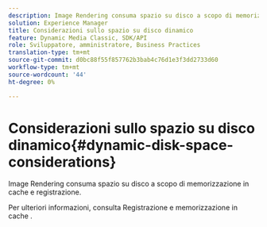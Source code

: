 ```yaml
---
description: Image Rendering consuma spazio su disco a scopo di memorizzazione in cache e registrazione.
solution: Experience Manager
title: Considerazioni sullo spazio su disco dinamico
feature: Dynamic Media Classic, SDK/API
role: Sviluppatore, amministratore, Business Practices
translation-type: tm+mt
source-git-commit: d0bc88f55f857762b3bab4c76d1e3f3dd2733d60
workflow-type: tm+mt
source-wordcount: '44'
ht-degree: 0%

---
```



# Considerazioni sullo spazio su disco dinamico{#dynamic-disk-space-considerations}

Image Rendering consuma spazio su disco a scopo di memorizzazione in cache e registrazione.

Per ulteriori informazioni, consulta Registrazione e memorizzazione in cache .
